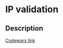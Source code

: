 # IP validation
## Description
[Codewars link](https://www.codewars.com/kata/515decfd9dcfc23bb6000006)